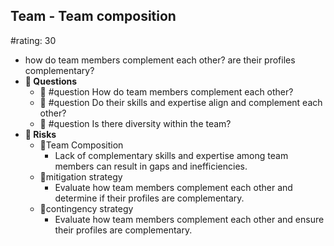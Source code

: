 ## Team - Team composition
#rating: 30
- how do team members complement each other? are their profiles complementary?
- **💭 Questions**
  - 💭 #question How do team members complement each other?
  - 💭 #question Do their skills and expertise align and complement each other?
  - 💭 #question Is there diversity within the team?
- **🚨 Risks**
  - 🚨Team Composition
    - Lack of complementary skills and expertise among team members can result in gaps and inefficiencies.
  - 🚨mitigation strategy
    - Evaluate how team members complement each other and determine if their profiles are complementary.
  - 🚨contingency strategy
    - Evaluate how team members complement each other and ensure their profiles are complementary.


